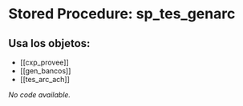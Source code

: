 # Stored Procedure: sp_tes_genarc

## Usa los objetos:
- [[cxp_provee]]
- [[gen_bancos]]
- [[tes_arc_ach]]

*No code available.*

